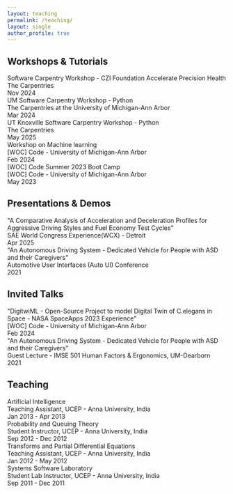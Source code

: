 ```yaml
---
layout: teaching
permalink: /teaching/
layout: single
author_profile: true
---
```

<div class="teaching-experience">
  <h2>Workshops & Tutorials</h2>
  <div class="teaching-item">
    <div class="event-title">Software Carpentry Workshop - CZI Foundation Accelerate Precision Health</div>
    <div class="event-details">The Carpentries</div>
    <div class="event-date">Nov 2024</div>
  </div>
  <div class="teaching-item">
    <div class="event-title">UM Software Carpentry Workshop - Python</div>
    <div class="event-details">The Carpentries at the University of Michigan-Ann Arbor</div>
    <div class="event-date">Mar 2024</div>
  </div>
  <div class="teaching-item">
    <div class="event-title">UT Knoxville Software Carpentry Workshop - Python</div>
    <div class="event-details">The Carpentries</div>
    <div class="event-date">May 2025</div>
  </div>
  <div class="teaching-item">
    <div class="event-title">Workshop on Machine learning</div>
    <div class="event-details">[WOC] Code - University of Michigan-Ann Arbor</div>
    <div class="event-date">Feb 2024</div>
  </div>
  <div class="teaching-item">
    <div class="event-title">[WOC] Code Summer 2023 Boot Camp</div>
    <div class="event-details">[WOC] Code - University of Michigan-Ann Arbor</div>
    <div class="event-date">May 2023</div>
  </div>
  <h2>Presentations & Demos</h2>
  <div class="teaching-item">
    <div class="event-title">"A Comparative Analysis of Acceleration and Deceleration Profiles for Aggressive Driving
Styles and Fuel Economy Test Cycles"</div>
    <div class="event-details">SAE World Congress Experience(WCX) - Detroit</div>
    <div class="event-date">Apr 2025</div>
  </div>
  <div class="teaching-item">
    <div class="event-title">"An Autonomous Driving System - Dedicated Vehicle for People with ASD and their Caregivers"</div>
    <div class="event-details">Automotive User Interfaces (Auto UI) Conference</div>
    <div class="event-date">2021</div>
  </div>
  <h2>Invited Talks</h2>
  <div class="teaching-item">
    <div class="event-title">"DigitwiML - Open-Source Project to model Digital Twin of C.elegans in Space - NASA
SpaceApps 2023 Experience"</div>
    <div class="event-details">[WOC] Code - University of Michigan-Ann Arbor</div>
    <div class="event-date">Feb 2024</div>
  </div>
  <div class="teaching-item">
    <div class="event-title">"An Autonomous Driving System - Dedicated Vehicle for People with ASD and their Caregivers"</div>
    <div class="event-details">Guest Lecture - IMSE 501 Human Factors & Ergonomics, UM-Dearborn</div>
    <div class="event-date">2021</div>
  </div>
  <h2>Teaching</h2>
  <div class="teaching-item">
    <div class="event-title">Artificial Intelligence</div>
    <div class="event-details">Teaching Assistant, UCEP - Anna University, India</div>
    <div class="event-date">Jan 2013 - Apr 2013</div>
  </div>
  <div class="teaching-item">
    <div class="event-title">Probability and Queuing Theory</div>
    <div class="event-details">Student Instructor, UCEP - Anna University, India</div>
    <div class="event-date">Sep 2012 - Dec 2012</div>
  </div>
  <div class="teaching-item">
    <div class="event-title">Transforms and Partial Differential Equations</div>
    <div class="event-details">Teaching Assistant, UCEP - Anna University, India</div>
    <div class="event-date">Jan 2012 - May 2012</div>
  </div>
  <div class="teaching-item">
    <div class="event-title">Systems Software Laboratory</div>
    <div class="event-details">Student Lab Instructor, UCEP - Anna University, India</div>
    <div class="event-date">Sep 2011 - Dec 2011</div>
  </div>
</div>